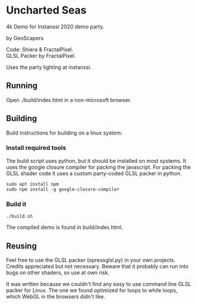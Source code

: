 # Uncharted Seas
4k Demo for Instanssi 2020 demo party.

by GeoScapers

Code: Shiera & FractalPixel.  
GLSL Packer by FractalPixel.

Uses the party lighting at instanssi.

## Running
Open ./build/index.html in a non-microsoft browser.

## Building
Build instructions for building on a linux system:

### Install required tools
The build script uses python, but it should be installed on most systems.
It uses the google closure compiler for packing the javascript.
For packing the GLSL shader code it uses a custom party-coded GLSL packer in python.

    sudo apt install npm
    sudo npm install -g google-closure-compiler

### Build it

    ./build.sh
    
The compiled demo is found in build/index.html.

## Reusing
Feel free to use the GLSL packer (opressglsl.py) in your own projects.  
Credits appreciated but not necessary.  Beware that it
probably can run into bugs on other shaders, so use at own risk.

It was written because we couldn't find any easy to use command line GLSL
packer for Linux.  The one we found optimized for loops to while loops, 
which WebGL in the browsers didn't like.
